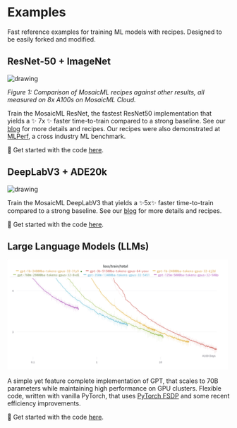 # Examples

Fast reference examples for training ML models with recipes. Designed to be easily forked and modified.
## ResNet-50 + ImageNet
<img src="https://assets-global.website-files.com/61fd4eb76a8d78bc0676b47d/62a12d1e4eb9b83915be37a6_r50_overall_pareto.png" alt="drawing" width="500"/>

*Figure 1: Comparison of MosaicML recipes against other results, all measured on 8x A100s on MosaicML Cloud.*


Train the MosaicML ResNet, the fastest ResNet50 implementation that yields a :sparkles: 7x :sparkles: faster time-to-train compared to a strong baseline. See our [blog](https://www.mosaicml.com/blog/mosaic-resnet) for more details and recipes. Our recipes were also demonstrated at [MLPerf](https://www.mosaicml.com/blog/mlperf-2022), a cross industry ML benchmark.

:rocket: Get started with the code [here](./mosaicml_examples/resnet/).

## DeepLabV3 + ADE20k
<img src="https://assets-global.website-files.com/61fd4eb76a8d78bc0676b47d/637512d993030157b04ad4f8_Frame%2010%20(1).png" alt="drawing" width="500"/>

Train the MosaicML DeepLabV3 that yields a :sparkles:5x:sparkles: faster time-to-train compared to a strong baseline. See our [blog](https://www.mosaicml.com/blog/mosaic-image-segmentation) for more details and recipes.

:rocket: Get started with the code [here](./mosaicml_examples/deeplab/).

## Large Language Models (LLMs)

<picture>
  <source media="(prefers-color-scheme: dark)" srcset="./mosaicml_examples/llm/assets/loss-curve-dark.png">
  <img alt="Training curves for various LLM sizes." src="./mosaicml_examples/llm/assets/loss-curve-light.png" width=500px>
</picture>

A simple yet feature complete implementation of GPT, that scales to 70B parameters while maintaining high performance on GPU clusters. Flexible code, written with vanilla PyTorch, that uses [PyTorch FSDP](https://pytorch.org/blog/introducing-pytorch-fully-sharded-data-parallel-api/) and some recent efficiency improvements.

:rocket: Get started with the code [here](./mosaicml_examples/llm/).
